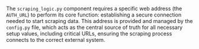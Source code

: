 The `scraping_logic.py` component requires a specific web address (the `AUTH_URL`) to perform its core function: establishing a secure connection needed to start scraping data. This address is provided and managed by the `config.py` file, which acts as the central source of truth for all necessary setup values, including critical URLs, ensuring the scraping process connects to the correct external system.
